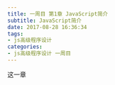 ```yaml
---
title: 一周目 第1章 JavaScript简介
subtitle: JavaScript简介
date: 2017-08-28 16:36:34
tags:
- js高级程序设计
categories:
- js高级程序设计 一周目
---
```



这一章